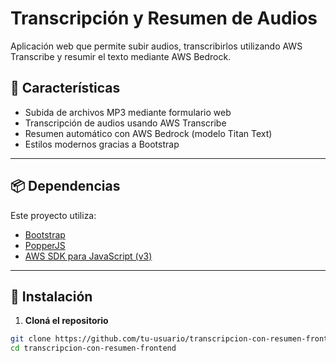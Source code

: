 # Transcripción y Resumen de Audios

Aplicación web que permite subir audios, transcribirlos utilizando AWS Transcribe y resumir el texto mediante AWS Bedrock.

## 🚀 Características

- Subida de archivos MP3 mediante formulario web
- Transcripción de audios usando AWS Transcribe
- Resumen automático con AWS Bedrock (modelo Titan Text)
- Estilos modernos gracias a Bootstrap

---

## 📦 Dependencias

Este proyecto utiliza:

- [Bootstrap](https://getbootstrap.com/)
- [PopperJS](https://popper.js.org/)
- [AWS SDK para JavaScript (v3)](https://docs.aws.amazon.com/AWSJavaScriptSDK/v3/latest/index.html)

---

## 🔧 Instalación

1. **Cloná el repositorio**

```bash
git clone https://github.com/tu-usuario/transcripcion-con-resumen-frontend.git
cd transcripcion-con-resumen-frontend
